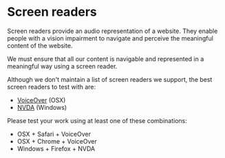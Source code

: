 # Screen readers

Screen readers provide an audio representation of a website. They enable people with a vision impairment to navigate and
perceive the meaningful content of the website.

We must ensure that all our content is navigable and represented in a meaningful way using a screen reader.

Although we don't maintain a list of screen readers we support, the best screen readers to test with are:

- [VoiceOver](https://www.apple.com/voiceover/info/guide/_1131.html) (OSX)
- [NVDA](https://dequeuniversity.com/screenreaders/nvda-keyboard-shortcuts) (Windows)

Please test your work using at least one of these combinations:

- OSX + Safari + VoiceOver
- OSX + Chrome + VoiceOver
- Windows + Firefox + NVDA
